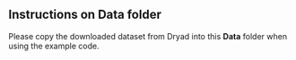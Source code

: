 ## Instructions on Data folder
Please copy the downloaded dataset from Dryad into this <b>Data</b> folder when using the example code.